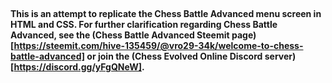 &nbsp;

**This is an attempt to replicate the Chess Battle Advanced menu screen in HTML and CSS.
For further clarification regarding Chess Battle Advanced, see the (Chess Battle Advanced Steemit page)[https://steemit.com/hive-135459/@vro29-34k/welcome-to-chess-battle-advanced] or join the (Chess Evolved Online Discord server)[https://discord.gg/yFgQNeW].**
